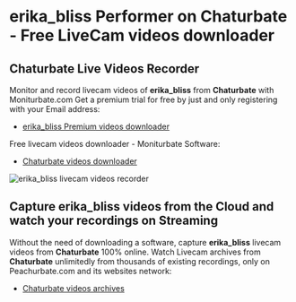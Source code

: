 # erika_bliss Performer on Chaturbate - Free LiveCam videos downloader

## Chaturbate Live Videos Recorder

Monitor and record livecam videos of **erika_bliss** from **Chaturbate** with Moniturbate.com
Get a premium trial for free by just and only registering with your Email address:
* [erika_bliss Premium videos downloader](https://moniturbate.com/request-demo-licence-key.html)

Free livecam videos downloader - Moniturbate Software:
* [Chaturbate videos downloader](https://moniturbate.com/moniturbate-download-software.html)

![erika_bliss livecam videos recorder](https://peachurnet.com/templates/moniturbate-software.png)


## Capture erika_bliss videos from the Cloud and watch your recordings on Streaming

Without the need of downloading a software, capture **erika_bliss** livecam videos from **Chaturbate** 100% online.
Watch Livecam archives from **Chaturbate** unlimitedly from thousands of existing recordings, only on Peachurbate.com and its websites network:
* [Chaturbate videos archives](https://peachurnet.com/)